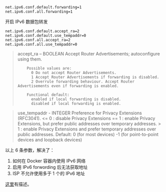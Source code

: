```
net.ipv6.conf.default.forwarding=1
net.ipv6.conf.all.forwarding=1
```
开启 IPv6 数据包转发

```
net.ipv6.conf.default.accept_ra=2
net.ipv6.conf.default.use_tempaddr=0
net.ipv6.conf.all.accept_ra=2
net.ipv6.conf.all.use_tempaddr=0
```

> accept_ra – BOOLEAN
>         Accept Router Advertisements; autoconfigure using them.
>
>         Possible values are:
>           0 Do not accept Router Advertisements.
>           1 Accept Router Advertisements if forwarding is disabled.
>           2 Overrule forwarding behaviour. Accept Router Advertisements even if forwarding is enabled.
>
>         Functional default:
>           enabled if local forwarding is disabled.
>           disabled if local forwarding is enabled.

> use_tempaddr - INTEGER
>         Preference for Privacy Extensions (RFC3041).
>           <= 0 : disable Privacy Extensions
>           == 1 : enable Privacy Extensions, but prefer public
>                  addresses over temporary addresses.
>           >  1 : enable Privacy Extensions and prefer temporary
>                  addresses over public addresses.
>         Default:  0 (for most devices)
>                  -1 (for point-to-point devices and loopback devices)

以上 6 条参数，解决了：

1. 如何在 Docker 容器内使用 IPv6 网络
2. 启用 IPv6 forwording 后无法获取地址
3. ISP 不允许使用多于 1 个的 IPv6 地址

[这里](https://groups.google.com/forum/#!topic/xidian_linux/p3XW0jJz4Wo)有描述。
